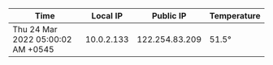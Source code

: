 | Time     | Local IP | Public IP | Temperature |
| ----------- | ----------- | ----------- | ----------- |
| Thu 24 Mar 2022 05:00:02 AM +0545      | 10.0.2.133     | 122.254.83.209  | 51.5° |
